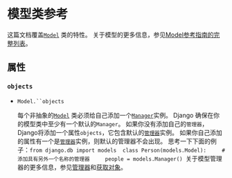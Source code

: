 # 模型类参考

这篇文档覆盖[`Model`](https://yiyibooks.cn/__trs__/xx/Django_1.11.6/ref/models/instances.html#django.db.models.Model) 类的特性。 关于模型的更多信息，参见[Model参考指南的完整列表](https://yiyibooks.cn/__trs__/xx/Django_1.11.6/ref/models/index.html)。



## 属性



### `objects`

- `Model.``objects`

  每个非抽象的[`Model`](https://yiyibooks.cn/__trs__/xx/Django_1.11.6/ref/models/instances.html#django.db.models.Model) 类必须给自己添加一个[`Manager`](https://yiyibooks.cn/__trs__/xx/Django_1.11.6/topics/db/managers.html#django.db.models.Manager)实例。 Django 确保在你的模型类中至少有一个默认的`Manager`。 如果你没有添加自己的`管理器`，Django将添加一个属性`objects`，它包含默认的[`管理器`](https://yiyibooks.cn/__trs__/xx/Django_1.11.6/topics/db/managers.html#django.db.models.Manager)实例。 如果你自己添加的属性有一个是[`管理器`](https://yiyibooks.cn/__trs__/xx/Django_1.11.6/topics/db/managers.html#django.db.models.Manager)实例，则默认的管理器不会出现。 思考一下下面的例子：`from django.db import models  class Person(models.Model):     # 添加具有另外一个名称的管理器     people = models.Manager() `关于模型管理器的更多信息，参见[管理器](https://yiyibooks.cn/__trs__/xx/Django_1.11.6/topics/db/managers.html)和[获取对象](https://yiyibooks.cn/__trs__/xx/Django_1.11.6/topics/db/queries.html#retrieving-objects)。